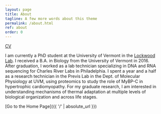 ```yaml
---
layout: page
title: About
tagline: A few more words about this theme
permalink: /about.html
ref: about
order: 0
---
```


[CV](CV/tsoleary_cv_2019.pdf)

I am currently a PhD student at the University of Vermont in the [Lockwood Lab](https://lockwoodlab.weebly.com/). I received a B.A. in Biology from the University of Vermont in 2016. After graduation, I worked as a lab technician specializing in DNA and RNA sequencing for Charles River Labs in Philadelphia. I spent a year and a half as a research technician in the Previs Lab in the Dept. of Molecular Physiology at UVM, using proteomics to study the role of MyBP-C in hypertrophic cardiomyopathy. For my graduate research, I am interested in understanding mechanisms of thermal adaptation at multiple levels of biological organization and across life stages.

[Go to the Home Page]({{ '/' | absolute_url }})
